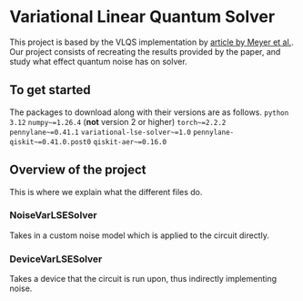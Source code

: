 # Variational Linear Quantum Solver

This project is based by the VLQS implementation by [article by Meyer et al.](https://arxiv.org/abs/2404.09916). Our project consists of recreating the results provided by the paper, and study what effect quantum noise has on solver.

## To get started

The packages to download along with their versions are as follows.
`python 3.12`
`numpy~=1.26.4` (**not** version 2 or higher)
`torch~=2.2.2`
`pennylane~=0.41.1`
`variational-lse-solver~=1.0`
`pennylane-qiskit~=0.41.0.post0`
`qiskit-aer~=0.16.0`


## Overview of the project

This is where we explain what the different files do. 

### NoiseVarLSESolver

Takes in a custom noise model which is applied to the circuit directly.

### DeviceVarLSESolver

Takes a device that the circuit is run upon, thus indirectly implementing noise.
